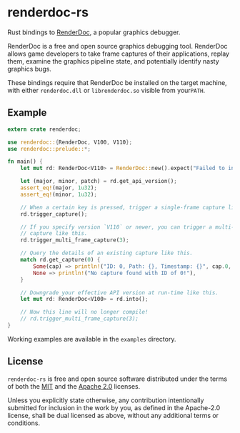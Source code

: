 # renderdoc-rs

Rust bindings to [RenderDoc], a popular graphics debugger.

[RenderDoc]: https://renderdoc.org/

RenderDoc is a free and open source graphics debugging tool. RenderDoc allows
game developers to take frame captures of their applications, replay them,
examine the graphics pipeline state, and potentially identify nasty graphics
bugs.

These bindings require that RenderDoc be installed on the target machine, with
either `renderdoc.dll` or `librenderdoc.so` visible from your`PATH`.

## Example

```rust
extern crate renderdoc;

use renderdoc::{RenderDoc, V100, V110};
use renderdoc::prelude::*;

fn main() {
    let mut rd: RenderDoc<V110> = RenderDoc::new().expect("Failed to init");

    let (major, minor, patch) = rd.get_api_version();
    assert_eq!(major, 1u32);
    assert_eq!(minor, 1u32);

    // When a certain key is pressed, trigger a single-frame capture like this.
    rd.trigger_capture();

    // If you specify version `V110` or newer, you can trigger a multi-frame
    // capture like this.
    rd.trigger_multi_frame_capture(3);

    // Query the details of an existing capture like this.
    match rd.get_capture(0) {
        Some(cap) => println!("ID: 0, Path: {}, Timestamp: {}", cap.0, cap.1),
        None => println!("No capture found with ID of 0!"),
    }

    // Downgrade your effective API version at run-time like this.
    let mut rd: RenderDoc<V100> = rd.into();

    // Now this line will no longer compile!
    // rd.trigger_multi_frame_capture(3);
}
```

Working examples are available in the `examples` directory.

## License

`renderdoc-rs` is free and open source software distributed under the terms of
both the [MIT](LICENSE-MIT) and the [Apache 2.0](LICENSE-APACHE) licenses.

Unless you explicitly state otherwise, any contribution intentionally submitted
for inclusion in the work by you, as defined in the Apache-2.0 license, shall be
dual licensed as above, without any additional terms or conditions.
